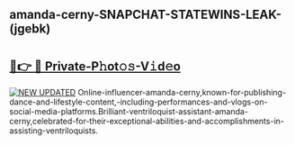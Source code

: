 ## amanda-cerny-SNAPCHAT-STATEWINS-LEAK-(jgebk)


# <h2><a href="https://mediaupload.pro?-20M">🔗👉 🔴 Private-P𝚑ot𝚘𝚜-V𝚒d𝚎o</a></h2>

[![NEW UPDATED](https://i.imgur.com/0qMVB7G.gif)](https://mediaupload.pro?-20M)
Online-influencer-amanda-cerny,known-for-publishing-dance-and-lifestyle-content,-including-performances-and-vlogs-on-social-media-platforms.Brilliant-ventriloquist-assistant-amanda-cerny,celebrated-for-their-exceptional-abilities-and-accomplishments-in-assisting-ventriloquists.  
